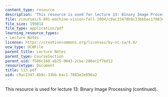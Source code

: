 ```yaml
---
content_type: resource
description: 'This resource is used for lecture 13: Binary Image Processing (continued).'
file: /courses/6-801-machine-vision-fall-2004/c9ac23478b9c33bbbac17083e2e096a2_l13.pdf
file_size: 199814
file_type: application/pdf
learning_resource_types:
- Lecture Notes
license: https://creativecommons.org/licenses/by-nc-sa/4.0/
ocw_type: OCWFile
parent_title: Lecture Notes
parent_type: CourseSection
parent_uid: f586c168-ab25-0043-2cbe-286ec2f7bd12
resourcetype: Document
title: l13.pdf
uid: c9ac2347-8b9c-33bb-bac1-7083e2e096a2
---
```

This resource is used for lecture 13: Binary Image Processing (continued).
